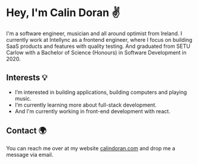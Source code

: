 # Hey, I'm Calin Doran ✌️

I'm a software engineer, musician and all around optimist from Ireland. I currently work at Intellync as a frontend engineer, where I focus on building SaaS products and features with quality testing. And graduated from SETU Carlow with a Bachelor of Science (Honours) in Software Development in 2020.

## Interests 💡

- I’m interested in building applications, building computers and playing music.
- I’m currently learning more about full-stack development.
- And I'm currently working in front-end development with react.

## Contact 🌍

You can reach me over at my website [calindoran.com](https://calindoran.com) and drop me a message via email.
